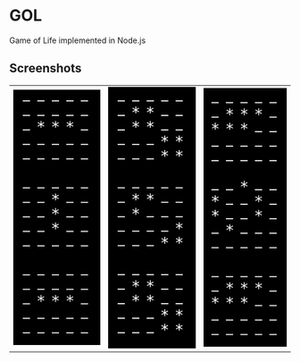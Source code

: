 # GOL
Game of Life implemented in Node.js

## Screenshots
<table>
<tr>
  <td><img src="./one.png"/></td>
  <td><img src="./two.png"/></td>
  <td><img src="./three.png"/></td>
</tr>
</table>
